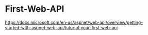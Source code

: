 # First-Web-API
https://docs.microsoft.com/en-us/aspnet/web-api/overview/getting-started-with-aspnet-web-api/tutorial-your-first-web-api
